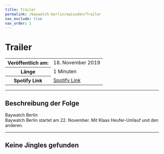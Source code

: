 ```yaml
---
title: Trailer
permalink: /baywatch-berlin/episoden/Trailer
nav_exclude: true
nav_order: 1
---
```


# Trailer
<table class="resp-table dcf-table dcf-table-responsive dcf-table-bordered dcf-table-striped dcf-w-100%">
                    <tbody>
                        <tr>
                            <th scope="row">Veröffentlich am:</th>
                            <td data-label="Veröffentlich am:">18. November 2019</td>
                        </tr>
                        <tr>
                            <th scope="row">Länge </th>
                            <td data-label="Länge ">1 Minuten</td>
                        </tr><tr>
                                <th scope="row">Spotify Link</th>
                                <td data-label="Spotify Link"><a href="https://open.spotify.com/episode/4VYA0hxnzjKKtL9QCHDeDr">Spotify Link</a></td>
                            </tr></tbody>
                </table>

***

## Beschreibung der Folge

<div>
Baywatch Berlin <br> Baywatch Berlin startet am 22. November. Mit Klaas Heufer-Umlauf und den anderen.  
</div>

***

## Keine Jingles gefunden